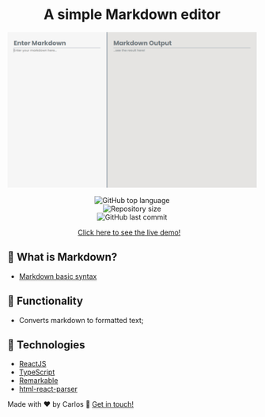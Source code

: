 <h1 align="center">
    A simple Markdown editor
</h1>

<img alt="screencapture" src="screen.png">

<p align="center">
  <img alt="GitHub top language" src="https://img.shields.io/github/languages/top/kdumagalhaes/markdown-editor">
  <br />
  <img alt="Repository size" src="https://img.shields.io/github/repo-size/kdumagalhaes/markdown-editor">
  <br />
    <img alt="GitHub last commit" src="https://img.shields.io/github/last-commit/kdumagalhaes/markdown-editor">
</p>

<p align="center">
    <a href="https://markdown-editor-six-sable.vercel.app/" target="_blank">Click here to see the live demo!</a>&nbsp;&nbsp;&nbsp;
</p>

## :rocket: What is Markdown?
- [Markdown basic syntax](https://reactjs.org/)

## :rocket: Functionality
- Converts markdown to formatted text;

## :rocket: Technologies

- [ReactJS](https://reactjs.org/)
- [TypeScript](https://www.typescriptlang.org/)
- [Remarkable](https://www.npmjs.com/package/remarkable)
- [html-react-parser](https://www.npmjs.com/package/html-react-parser)


Made with ♥ by Carlos :wave: [Get in touch!](https://www.linkedin.com/in/kdumagalhaes/)
